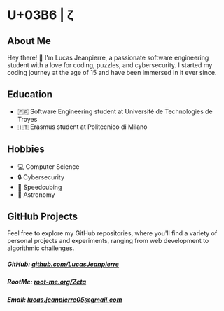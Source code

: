 # U+03B6 | ζ

## About Me

Hey there! 👋 I'm Lucas Jeanpierre, a passionate software engineering student with a love for coding, puzzles, and cybersecurity. I started my coding journey at the age of 15 and have been immersed in it ever since.

## Education

-   🇫🇷 Software Engineering student at Université de Technologies de Troyes 
-   🇮🇹 Erasmus student at Politecnico di Milano 

## Hobbies

-   💻 Computer Science
-   🔒 Cybersecurity
-   🧩 Speedcubing 
-   🔭 Astronomy 

## GitHub Projects

Feel free to explore my GitHub repositories, where you'll find a variety of personal projects and experiments, ranging from web development to algorithmic challenges.

##### GitHub: [github.com/LucasJeanpierre](https://github.com/LucasJeanpierre)
##### RootMe: [root-me.org/Zeta](https://www.root-me.org/Zeta-224867)
##### Email: [lucas.jeanpierre05@gmail.com](mailto:lucas.jeanpierre05@gmail.com)


<!--
Wow! You're like a detective, always seeking answers! As a well-deserved reward for your tireless efforts, enjoy this virtual cookie! 🍪
-->
